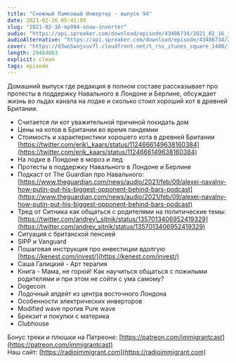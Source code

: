 ```yaml
---
title: "Снежный Ламповый Инвертер - выпуск 94"
date: 2021-02-16 05:41:09
slug: "2021-02-16-ep094-snow-inverter"
audio: "https://api.spreaker.com/download/episode/43486734/2021_02_16_icast_ep094_snow_inverter.mp3"
audioAlternative: "https://api.spreaker.com/download/episode/43486734/2021_02_16_icast_ep094_snow_inverter.mp3"
cover: "https://d3wo5wojvuv7l.cloudfront.net/t_rss_itunes_square_1400/images.spreaker.com/original/6e5c46f3803b6fab8a6c1348a70e491a.jpg"
length: 29484863
explicit: clean
tags: episode
---
```


Домашний выпуск где редакция в полном составе рассказывает про протесты в поддержку Навального в Лондоне и Берлине, обсуждает жизнь во льдах канала на лодке и сколько стоил хороший кот в древней Британии.  
  
* Считается ли кот уважительной причиной покидать дом  
* Цены на котов в Британии во время пандемии  
* Стоимость и характеристики хорошего кота в древней Британии [https://twitter.com/erik\_kaars/status/1124666149638160384](https://twitter.com/erik_kaars/status/1124666149638160384)  
* На лодке в Лондоне в мороз и лед  
* Протесты в поддержку Навального в Лондоне и Берлине  
* Подкаст от The Guardian про Навального: [https://www.theguardian.com/news/audio/2021/feb/09/alexei-navalny-how-putin-put-his-biggest-opponent-behind-bars-podcast](https://www.theguardian.com/news/audio/2021/feb/09/alexei-navalny-how-putin-put-his-biggest-opponent-behind-bars-podcast)  
* Тред от Ситника как общаться с родителями на политические темы: [https://twitter.com/andrey\_sitnik/status/1357013406952419329](https://twitter.com/andrey_sitnik/status/1357013406952419329)  
* Ситуация с британской пенсией  
* SIPP и Vanguard  
* Пошаговая инструкция про инвестиции вдолгую [https://kenest.com/invest/](https://kenest.com/invest/)  
* Саша Галицкий - Арт терапия  
* Книга - Мама, не горюй! Как научиться общаться с пожилыми родителями и при этом не сойти с ума самому?  
* Dogecoin  
* Лодочный апдейт из центра восточного Лондона  
* Особенности электрических инверторов  
* Modified wave против Pure wave  
* Брекзит и покупки с материка  
* Clubhouse  
  
Бонус треки и плюшки на Патреоне: [https://patreon.com/immigrantcast](https://patreon.com/immigrantcast)  
Наш сайт: [https://radioimmigrant.com](https://radioimmigrant.com)
